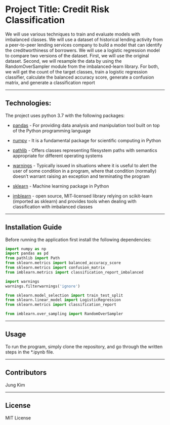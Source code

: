 
# Project Title: Credit Risk Classification

We will use various techniques to train and evaluate models with imbalanced classes. We will use a dataset of historical lending activity from a peer-to-peer lending services company to build a model that can identify the creditworthiness of borrowers.
We will use a logistic regression model to compare two versions of the dataset. First, we will use the original dataset. Second, we will resample the data by using the RandomOverSampler module from the imbalanced-learn library. For both, we will get the count of the target classes, train a logistic regression classifier, calculate the balanced accuracy score, generate a confusion matrix, and generate a classification report

---

## Technologies:

The project uses python 3.7 with the following packages:

* [pandas](https://pandas.pydata.org/) - For providing data analysis and manipulation tool built on top of the Python programming language

* [numpy](https://numpy.org/doc/stable/) - It is a fundamental package for scientific computing in Python

* [pathlib](https://docs.python.org/3/library/pathlib.html) - Offers classes representing filesystem paths with semantics appropriate for different operating systems

* [warnings](https://docs.python.org/3/library/warnings.html) - Typically issued in situations where it is useful to alert the user of some condition in a program, where that condition (normally) doesn’t warrant raising an exception and terminating the program

* [sklearn](https://scikit-learn.org/stable/) - Machine learning package in Python

* [imblearn](https://imbalanced-learn.org/stable/) - open source, MIT-licensed library relying on scikit-learn (imported as sklearn) and provides tools when dealing with classification with imbalanced classes


---

## Installation Guide


Before running the application first install the following dependencies:

```python
import numpy as np
import pandas as pd
from pathlib import Path
from sklearn.metrics import balanced_accuracy_score
from sklearn.metrics import confusion_matrix
from imblearn.metrics import classification_report_imbalanced

import warnings
warnings.filterwarnings('ignore')

from sklearn.model_selection import train_test_split
from sklearn.linear_model import LogisticRegression
from sklearn.metrics import classification_report

from imblearn.over_sampling import RandomOverSampler
```

---

## Usage

To run the program, simply clone the repository, and go through the written steps in the *.ipynb file.

---

## Contributors

Jung Kim


---

## License

MIT License
